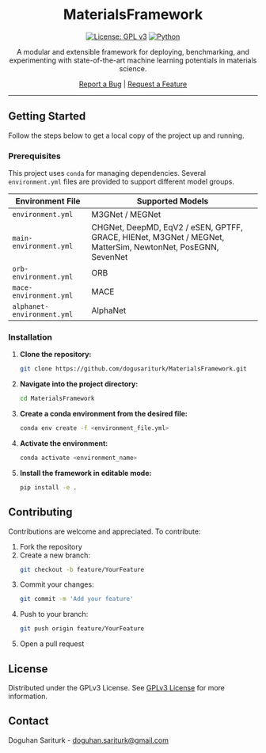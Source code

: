 <div align="center">

# MaterialsFramework

[![License: GPL v3](https://img.shields.io/badge/License-GPLv3-blue.svg)](https://opensource.org/license/gpl-3-0)
[![Python](https://img.shields.io/badge/python-3.8+-brightgreen.svg)](https://www.python.org/)

<p>
  A modular and extensible framework for deploying, benchmarking, and experimenting with state-of-the-art machine learning potentials in materials science.
</p>

<p>
  <a href="https://github.com/dogusariturk/MaterialsFramework/issues/new?labels=bug">Report a Bug</a> |
  <a href="https://github.com/dogusariturk/MaterialsFramework/issues/new?labels=enhancement">Request a Feature</a>
</p>

</div>

---

## Getting Started

Follow the steps below to get a local copy of the project up and running.

### Prerequisites

This project uses `conda` for managing dependencies. Several `environment.yml` files are provided to support different model groups.

| Environment File             | Supported Models                                                                                            |
|------------------------------|-------------------------------------------------------------------------------------------------------------|
| `environment.yml`            | M3GNet / MEGNet                                                                                             |
| `main-environment.yml`       | CHGNet, DeepMD, EqV2 / eSEN, GPTFF, GRACE, HIENet, M3GNet / MEGNet, MatterSim, NewtonNet, PosEGNN, SevenNet |
| `orb-environment.yml`        | ORB                                                                                                         |
| `mace-environment.yml`       | MACE                                                                                                        |
| `alphanet-environment.yml`   | AlphaNet                                                                                                    |

 ### Installation

1. **Clone the repository:**
   ```bash
   git clone https://github.com/dogusariturk/MaterialsFramework.git

2.  **Navigate into the project directory:**
    ```sh
    cd MaterialsFramework
    ```
3.  **Create a conda environment from the desired file:**
    ```sh
    conda env create -f <environment_file.yml>
    ```
4.  **Activate the environment:**
    ```sh
    conda activate <environment_name>
    ```
5.  **Install the framework in editable mode:**
    ```sh
    pip install -e .
    ```

## Contributing

Contributions are welcome and appreciated. To contribute:

1. Fork the repository
2. Create a new branch:
   ```sh
   git checkout -b feature/YourFeature
   ```
3. Commit your changes:
   ```sh
   git commit -m 'Add your feature'
   ```
4. Push to your branch:
   ```sh
   git push origin feature/YourFeature
   ```
5. Open a pull request

## License

Distributed under the GPLv3 License. See [GPLv3 License](https://opensource.org/license/gpl-3-0) for more information.

## Contact

Doguhan Sariturk - [doguhan.sariturk@gmail.com](mailto:doguhan.sariturk@gmail.com)

